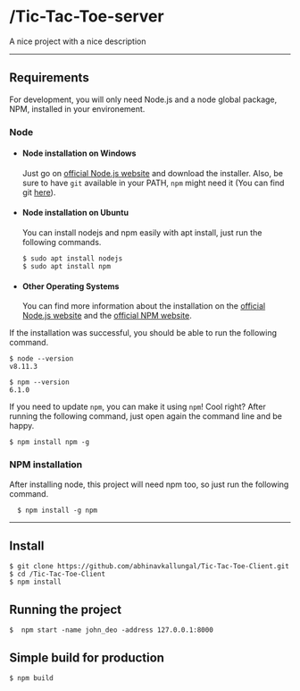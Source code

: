 # /Tic-Tac-Toe-server

A nice project with a nice description

---
## Requirements

For development, you will only need Node.js and a node global package, NPM, installed in your environement.

### Node
- #### Node installation on Windows

  Just go on [official Node.js website](https://nodejs.org/) and download the installer.
Also, be sure to have `git` available in your PATH, `npm` might need it (You can find git [here](https://git-scm.com/)).

- #### Node installation on Ubuntu

  You can install nodejs and npm easily with apt install, just run the following commands.

      $ sudo apt install nodejs
      $ sudo apt install npm

- #### Other Operating Systems
  You can find more information about the installation on the [official Node.js website](https://nodejs.org/) and the [official NPM website](https://npmjs.org/).

If the installation was successful, you should be able to run the following command.

    $ node --version
    v8.11.3

    $ npm --version
    6.1.0

If you need to update `npm`, you can make it using `npm`! Cool right? After running the following command, just open again the command line and be happy.

    $ npm install npm -g

###
### NPM installation
  After installing node, this project will need npm too, so just run the following command.

      $ npm install -g npm

---

## Install

    $ git clone https://github.com/abhinavkallungal/Tic-Tac-Toe-Client.git
    $ cd /Tic-Tac-Toe-Client
    $ npm install


## Running the project

    $  npm start -name john_deo -address 127.0.0.1:8000

## Simple build for production

    $ npm build
